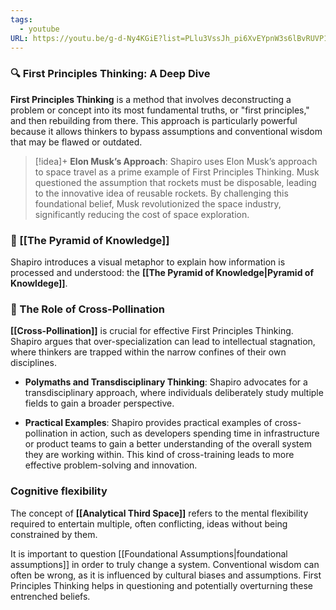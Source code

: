 ```yaml
---
tags:
  - youtube
URL: https://youtu.be/g-d-Ny4KGiE?list=PLlu3VssJh_pi6XvEYpnW3s6lBvRUVP18H
---
```

### 🔍 First Principles Thinking: A Deep Dive

**First Principles Thinking** is a method that involves deconstructing a problem or concept into its most fundamental truths, or "first principles," and then rebuilding from there. This approach is particularly powerful because it allows thinkers to bypass assumptions and conventional wisdom that may be flawed or outdated.

>[!idea]+ **Elon Musk’s Approach**: 
>Shapiro uses Elon Musk’s approach to space travel as a prime example of First Principles Thinking. Musk questioned the assumption that rockets must be disposable, leading to the innovative idea of reusable rockets. By challenging this foundational belief, Musk revolutionized the space industry, significantly reducing the cost of space exploration.


### 🧩 [[The Pyramid of Knowledge]]

Shapiro introduces a visual metaphor to explain how information is processed and understood: the **[[The Pyramid of Knowledge|Pyramid of Knowldege]]**.

### 🚀 The Role of Cross-Pollination

**[[Cross-Pollination]]** is crucial for effective First Principles Thinking. Shapiro argues that over-specialization can lead to intellectual stagnation, where thinkers are trapped within the narrow confines of their own disciplines.

- **Polymaths and Transdisciplinary Thinking**: Shapiro advocates for a transdisciplinary approach, where individuals deliberately study multiple fields to gain a broader perspective. 

- **Practical Examples**: Shapiro provides practical examples of cross-pollination in action, such as developers spending time in infrastructure or product teams to gain a better understanding of the overall system they are working within. This kind of cross-training leads to more effective problem-solving and innovation.


### Cognitive flexibility
The concept of **[[Analytical Third Space]]** refers to the mental flexibility required to entertain multiple, often conflicting, ideas without being constrained by them.

It is important to question [[Foundational Assumptions|foundational assumptions]] in order to truly change a system. Conventional wisdom can often be wrong, as it is influenced by cultural biases and assumptions. First Principles Thinking helps in questioning and potentially overturning these entrenched beliefs.